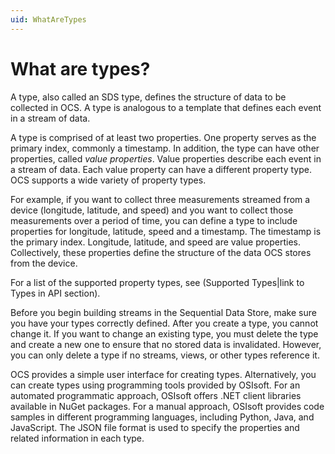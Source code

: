 ```yaml
---
uid: WhatAreTypes
---
```


# What are types?

A type, also called an SDS type, defines the structure of data to be collected in OCS. A type is analogous to a template that defines each event in a stream of data.

A type is comprised of at least two properties. One property serves as the primary index, commonly a timestamp. In addition, the type can have other properties, called _value properties_. Value properties describe each event in a stream of data. Each value property can have a different property type. OCS supports a wide variety of property types. 

For example, if you want to collect three measurements streamed from a device (longitude, latitude, and speed) and you want to collect those measurements over a period of time, you can define a type to include properties for longitude, latitude, speed and a timestamp. The timestamp is the primary index. Longitude, latitude, and speed are value properties. Collectively, these properties define the structure of the data OCS stores from the device.

For a list of the supported property types, see (Supported Types|link to Types in API section).

Before you begin building streams in the Sequential Data Store, make sure you have your types correctly defined. After you create a type, you cannot change it. If you want to change an existing type, you must delete the type and create a new one to ensure that no stored data is invalidated. However, you can only delete a type if no streams, views, or other types reference it.

OCS provides a simple user interface for creating types. Alternatively, you can create types using programming tools provided by OSIsoft. For an automated programmatic approach, OSIsoft offers .NET client libraries available in NuGet packages. For a manual approach, OSIsoft provides code samples in different programming languages, including Python, Java, and JavaScript. The JSON file format is used to specify the properties and related information in each type.